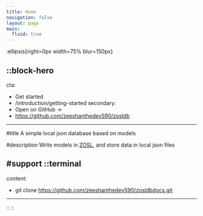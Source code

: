 ```yaml
---
title: Home
navigation: false
layout: page
main:
  fluid: true
---
```


:ellipsis{right=0px width=75% blur=150px}

::block-hero
---
cta:
  - Get started
  - /introduction/getting-started
secondary:
  - Open on GitHub →
  - https://github.com/zeeshanthedev590/zosldb
---

#title
A simple local json database based on models

#description
Write models in [ZOSL](https://zosl.vercel.app), and store data in local json files

#support
  ::terminal
  ---
  content:
  - git clone https://github.com/zeeshanthedev590/zosldbdocs.git
  ---
  ::
::

